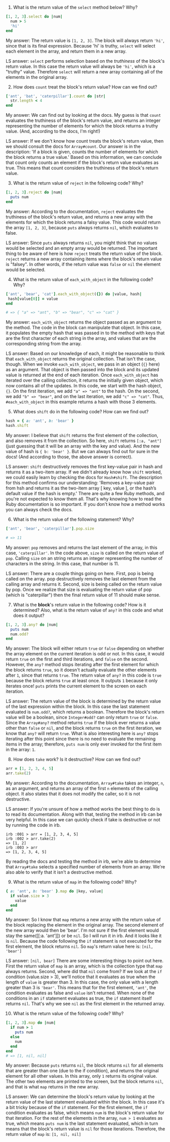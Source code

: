 1. What is the return value of the `select` method below? Why?

```ruby
[1, 2, 3].select do |num|
  num > 5
  'hi'
end
```

My answer:
The return value is `[1, 2, 3]`. The block will always return `'hi'`, since that is its final expression. Because 'hi' is truthy, `select` will select each element in the array, and return them in a new array.

LS answer:
`select` performs selection based on the _truthiness_ of the block's return value. In this case the return value will always be `'hi'`, which is a "truthy" value. Therefore `select` will return a new array containing all of the elements in the original array.

2. How does `count` treat the block's return value? How can we find out?

```ruby
['ant', 'bat', 'caterpillar'].count do |str|
  str.length < 4
end
```

My answer:
We can find out by looking at the docs. My guess is that `count` evaluates the truthiness of the block's return value, and returns an integer representing the number of elements for which the block returns a truthy value. (And, according to the docs, I'm right!)

LS answer:
If we don't know how count treats the block's return value, then we should consult the docs for `Array#count`. Our answer is in the description:
'If a block is given, counts the number of elements for which the block returns a true value.'
Based on this information, we can conclude that count only counts an element if the block's return value evaluates as true. This means that count considers the truthiness of the block's return value.

3. What is the return value of `reject` in the following code? Why?

```ruby
[1, 2, 3].reject do |num|
  puts num
end
```

My answer:
According to the documentation, `reject` evaluates the truthiness of the block's return value, and returns a new array with the elements for which the block returns a falsy value.
This code would return the array `[1, 2, 3]`, because `puts` always returns `nil`, which evaluates to false.

LS answer:
Since `puts` always returns `nil`, you might think that no values would be selected and an empty array would be returned. The important thing to be aware of here is how `reject` treats the return value of the block. `reject` returns a new array containing items where the block's return value is "falsey". In other words, if the return value was `false` or `nil` the element would be selected.

4. What is the return value of `each_with_object` in the following code? Why?

```ruby
['ant', 'bear', 'cat'].each_with_object({}) do |value, hash|
 hash[value[0]] = value
end

# => { "a" => "ant", "b" => "bear", "c" => "cat" }
```

My answer:
`each_with_object` returns the object passed as an argument to the method. The code in the block can manipulate that object. In this case, it populates the empty hash that was passed in to the method with keys that are the first character of each string in the array, and values that are the corresponding string from the array.

LS answer:
Based on our knowledge of each, it might be reasonable to think that `each_with_object` returns the original collection. That isn't the case, though. When we invoke `each_with_object`, we pass in an object (`{}` here) as an argument. That object is then passed into the block and its updated value is returned at the end of each iteration. Once `each_with_object` has iterated over the calling collection, it returns the initially given object, which now contains all of the updates.
In this code, we start with the hash object, `{}`. On the first iteration, we add `"a" => "ant"` to the hash. On the second, we add `"b" => "bear"`, and on the last iteration, we add `"c" => "cat"`. Thus, `#each_with_object` in this example returns a hash with those 3 elements.

5. What does `shift` do in the following code? How can we find out?

```ruby
hash = { a: 'ant', b: 'bear' }
hash.shift
```

My answer:
I believe that `shift` returns the first element of the collection, and also removes it from the collection. So here, `shift` returns `[:a, "ant"]` (just guessing that it will be an array with the key and value). And the new value of hash is `{ b: 'bear' }`. But we can always find out for sure in the docs! (And according to those, the above answer is correct).

LS answer:
`shift` destructively removes the first key-value pair in hash and returns it as a two-item array. If we didn't already know how `shift` worked, we could easily learn by checking the docs for `Hash#shift`. The description for this method confirms our understanding:
'Removes a key-value pair from hsh and returns it as the two-item array [ key, value ], or the hash’s default value if the hash is empty.'
There are quite a few Ruby methods, and you're not expected to know them all. That's why knowing how to read the Ruby documentation is so important. If you don't know how a method works you can always check the docs.

6. What is the return value of the following statement? Why?

```ruby
['ant', 'bear', 'caterpillar'].pop.size

# => 11
```

My answer:
`pop` removes and returns the last element of the array, in this case, `'caterpillar'`. In the code above, `size` is called on the return value of `pop`. Calling `size` on an string returns an integer representing the number of characters in the string. In this case, that number is 11.

LS answer:
There are a couple things going on here. First, pop is being called on the array. pop destructively removes the last element from the calling array and returns it. Second, size is being called on the return value by pop. Once we realize that size is evaluating the return value of pop (which is "caterpillar") then the final return value of 11 should make sense.

7. What is the **block**'s return value in the following code? How is it determined? Also, what is the return value of `any?` in this code and what does it output?

```ruby
[1, 2, 3].any? do |num|
  puts num
  num.odd?
end
```

My answer:
The block will either return `true` or `false` depending on whether the array element on the current iteration is odd or not. In this case, it would return `true` on the first and third iterations, and `false` on the second. However, the `any?` method stops iterating after the first element for which the block returns `true`, so it doesn't actually evaluate the other elements after `1`, since that returns `true`.
The return value of `any?` in this code is `true` because the block returns `true` at least once.
It outputs `1` because it only iterates once! `puts` prints the current element to the screen on each iteration.

LS answer:
The return value of the block is determined by the return value of the last expression within the block. In this case the last statement evaluated is `num.odd?`, which returns a boolean. Therefore the block's return value will be a boolean, since `Integer#odd?` can only return `true` or `false`.
Since the `Array#any?` method returns `true` if the block ever returns a value other than `false` or `nil`, and the block returns `true` on the first iteration, we know that `any?` will return `true`. What is also interesting here is `any?` stops iterating after this point since there is no need to evaluate the remaining items in the array; therefore, `puts num` is only ever invoked for the first item in the array: `1`.

8. How does `take` work? Is it destructive? How can we find out?

```ruby
arr = [1, 2, 3, 4, 5]
arr.take(2)
```

My answer:
According to the documentation, `Array#take` takes an integer, `n`, as an argument, and returns an array of the first `n` elements of the calling object.
It also states that it does not modify the caller, so it is not destructive.

LS answer:
If you're unsure of how a method works the best thing to do is to read its documentation. Along with that, testing the method in irb can be very helpful. In this case we can quickly check if take is destructive or not by running the code in irb.

```
irb :001 > arr = [1, 2, 3, 4, 5]
irb :002 > arr.take(2)
=> [1, 2]
irb :003 > arr
=> [1, 2, 3, 4, 5]
```

By reading the docs and testing the method in irb, we're able to determine that `Array#take` selects a specified number of elements from an array. We're also able to verify that it isn't a destructive method.

9. What is the return value of `map` in the following code? Why?

```ruby
{ a: 'ant', b: 'bear' }.map do |key, value|
  if value.size > 3
    value
  end
end
```

My answer:
So I know that `map` returns a new array with the return value of the block replacing the element in the original array. The second element of the new array would then be 'bear'. I'm not sure if the first element would stay the same([[:a. 'ant']]) or be `nil`. So I will run it in irb.
And it looks like it is `nil`. Because the code following the `if` statement is not executed for the first element, the block returns `nil`. So `map`'s return value here is: `[nil, 'bear']`

LS answer:
`[nil, bear]`
There are some interesting things to point out here. First the return value of `map` is an array, which is the collection type that `map` always returns. Second, where did that `nil` come from? If we look at the `if` condition (value.size > 3), we'll notice that it evaluates as true when the length of `value` is greater than 3. In this case, the only value with a length greater than 3 is `'bear'`. This means that for the first element, `'ant'`, the condition evaluates as false and `value` isn't returned.
When none of the conditions in an `if` statement evaluates as true, the `if` statement itself returns `nil`. That's why we see `nil` as the first element in the returned array.

10. What is the return value of the following code? Why?

```ruby
[1, 2, 3].map do |num|
  if num > 1
    puts num
  else
    num
  end
end
# => [1, nil, nil]
```

My answer:
Because `puts` returns `nil`, the block returns `nil` for all elements that are greater than one (due to the if condition), and returns the original element for all other values. In this array, only `1` returns its original value. The other two elements are printed to the screen, but the block returns `nil`, and that is what `map` returns in the new array.

LS answer:
We can determine the block's return value by looking at the return value of the last statement evaluated within the block. In this case it's a bit tricky because of the `if` statement. For the first element, the `if` condition evaluates as false, which means `num` is the block's return value for that iteration. For the rest of the elements in the array, `num > 1` evaluates as true, which means `puts num` is the last statement evaluated, which in turn means that the block's return value is `nil` for those iterations.
Therefore, the return value of `map` is:
`[1, nil, nil]`
